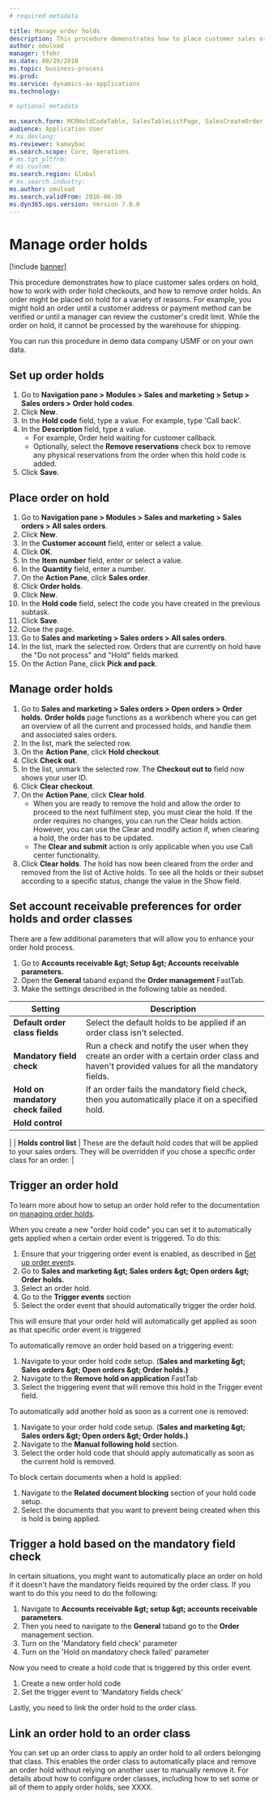 ```yaml
--- 
# required metadata 
 
title: Manage order holds
description: This procedure demonstrates how to place customer sales orders on hold, how to work with order hold checkouts, and how to remove order holds. 
author: omulvad
manager: tfehr 
ms.date: 08/29/2018
ms.topic: business-process 
ms.prod:  
ms.service: dynamics-ax-applications 
ms.technology:  
 
# optional metadata 
 
ms.search.form: MCRHoldCodeTable, SalesTableListPage, SalesCreateOrder, SalesTable, MCRHoldCodeTrans   
audience: Application User 
# ms.devlang:  
ms.reviewer: kamaybac
ms.search.scope: Core, Operations 
# ms.tgt_pltfrm:  
# ms.custom:  
ms.search.region: Global
# ms.search.industry: 
ms.author: omulvad
ms.search.validFrom: 2016-06-30 
ms.dyn365.ops.version: Version 7.0.0 
---
```

# Manage order holds

[!include [banner](../../includes/banner.md)]

This procedure demonstrates how to place customer sales orders on hold, how to work with order hold checkouts, and how to remove order holds. An order might be placed on hold for a variety of reasons. For example, you might hold an order until a customer address or payment method can be verified or until a manager can review the customer's credit limit. While the order on hold, it cannot be processed by the warehouse for shipping. 

You can run this procedure in demo data company USMF or on your own data.


## Set up order holds
1. Go to **Navigation pane > Modules > Sales and marketing > Setup > Sales orders > Order hold codes**.
2. Click **New**.
3. In the **Hold code** field, type a value. For example, type 'Call back'.  
4. In the **Description** field, type a value.
    - For example, Order held waiting for customer callback.  
    - Optionally, select the **Remove reservations** check box to remove any physical reservations from the order when this hold code is added.  
5. Click **Save**.

## Place order on hold
1. Go to **Navigation pane > Modules > Sales and marketing > Sales orders > All sales orders**.
2. Click **New**.
3. In the **Customer account** field, enter or select a value.
4. Click **OK**.
5. In the **Item number** field, enter or select a value.
6. In the **Quantity** field, enter a number.
7. On the **Action Pane**, click **Sales order**.
8. Click **Order holds**.
9. Click **New**.
10. In the **Hold code** field, select the code you have created in the previous subtask.
11. Click **Save**.
12. Close the page.
13. Go to **Sales and marketing > Sales orders > All sales orders**.
14. In the list, mark the selected row. Orders that are currently on hold have the "Do not process" and "Hold" fields marked.
15. On the Action Pane, click **Pick and pack**.

## Manage order holds
1. Go to **Sales and marketing > Sales orders > Open orders > Order holds**. **Order holds** page functions as a workbench where you can get an overview of all the current and processed holds, and handle them and associated sales orders.     
2. In the list, mark the selected row.
3. On the **Action Pane**, click **Hold checkout**.
4. Click **Check out**.
5. In the list, unmark the selected row. The **Checkout out to** field now shows your user ID.   
6. Click **Clear checkout**.
7. On the **Action Pane**, click **Clear hold**.
    - When you are ready to remove the hold and allow the order to proceed to the next fulfilment step, you must clear the hold. If the order requires no changes, you can run the Clear holds action. However, you can use the Clear and modify action if, when clearing a hold, the order has to be updated.      
    - The **Clear and submit** action is only applicable when you use Call center functionality.  
8. Click **Clear holds**. The hold has now been cleared from the order and removed from the list of Active holds. To see all the holds or their subset according to a specific status, change the value in the Show field.     

## Set account receivable preferences for order holds and order classes

There are a few additional parameters that will allow you to enhance your order hold process.

1. Go to **Accounts receivable \&gt; Setup \&gt; Accounts receivable parameters.**
2. Open the **General** taband expand the **Order management** FastTab.
3. Make the settings described in the following table as needed.

| **Setting** | **Description** |
| --- | --- |
| **Default order class fields** | Select the default holds to be applied if an order class isn&#39;t selected. |
| **Mandatory field check** | Run a check and notify the user when they create an order with a certain order class and haven&#39;t provided values for all the mandatory fields. |
| **Hold on mandatory check failed** | If an order fails the mandatory field check, then you automatically place it on a specified hold. |
| **Hold control** |
 |
| **Holds control list** | These are the default hold codes that will be applied to your sales orders. They will be overridden if you chose a specific order class for an order.
 |

## Trigger an order hold

To learn more about how to setup an order hold refer to the documentation on [managing order holds](https://docs.microsoft.com/en-us/dynamics365/supply-chain/sales-marketing/tasks/manage-order-holds#set-up-order-holds).

When you create a new &quot;order hold code&quot; you can set it to automatically gets applied when a certain order event is triggered. To do this:

1. Ensure that your triggering order event is enabled, as described in [Set up order event](https://docs.microsoft.com/en-us/dynamicsax-2012/appuser-itpro/set-up-order-events)s.
2. Go to **Sales and marketing \&gt; Sales orders \&gt; Open orders \&gt; Order holds.**
3. Select an order hold.
4. Go to the **Trigger events** section
5. Select the order event that should automatically trigger the order hold.

This will ensure that your order hold will automatically get applied as soon as that specific order event is triggered

To automatically remove an order hold based on a triggering event:

1. Navigate to your order hold code setup. (**Sales and marketing \&gt; Sales orders \&gt; Open orders \&gt; Order holds.)**
2. Navigate to the **Remove hold on application** FastTab
3. Select the triggering event that will remove this hold in the Trigger event field.

To automatically add another hold as soon as a current one is removed:

1. Navigate to your order hold code setup. (**Sales and marketing \&gt; Sales orders \&gt; Open orders \&gt; Order holds.)**
2. Navigate to the **Manual following hold** section.
3. Select the order hold code that should apply automatically as soon as the current hold is removed.

To block certain documents when a hold is applied:

1. Navigate to the **Related document blocking** section of your hold code setup.
2. Select the documents that you want to prevent being created when this is hold is being applied.

## Trigger a hold based on the mandatory field check

In certain situations, you might want to automatically place an order on hold if it doesn&#39;t have the mandatory fields required by the order class. If you want to do this you need to do the following:

1. Navigate to **Accounts receivable \&gt; setup \&gt; accounts receivable parameters**.
2. Then you need to navigate to the **General** taband go to the **Order** management section.
3. Turn on the &#39;Mandatory field check&#39; parameter
4. Turn on the &#39;Hold on mandatory check failed&#39; parameter

Now you need to create a hold code that is triggered by this order event.

1. Create a new order hold code
2. Set the trigger event to &#39;Mandatory fields check&#39;

Lastly, you need to link the order hold to the order class.

## Link an order hold to an order class

You can set up an order class to apply an order hold to all orders belonging that class. This enables the order class to automatically place and remove an order hold without relying on another user to manually remove it. For details about how to configure order classes, including how to set some or all of them to apply order holds, see XXXX.

